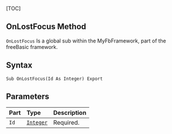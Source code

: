 [TOC]
## OnLostFocus Method

`OnLostFocus` Is a global sub within the MyFbFramework, part of the freeBasic framework.
## Syntax

```freeBasic
Sub OnLostFocus(Id As Integer) Export
```

## Parameters

|Part|Type|Description|
| :------------ | :------------ | :------------ |
|`Id`|[`Integer`]("https://www.freebasic.net/wiki/KeyPgInteger")|Required.|
